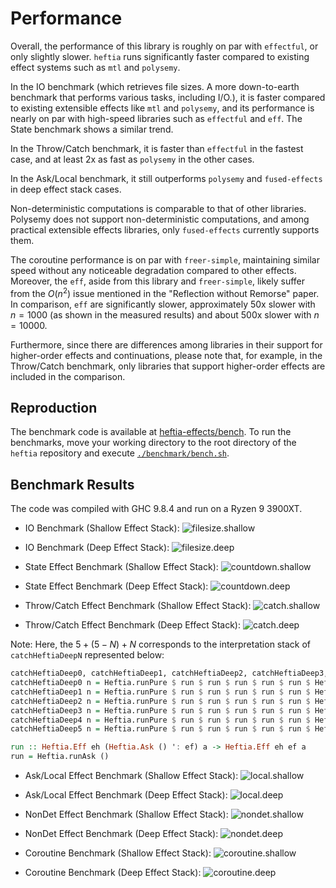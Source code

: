 # Performance

Overall, the performance of this library is roughly on par with `effectful`, or only slightly slower.
`heftia` runs significantly faster compared to existing effect systems such as `mtl` and `polysemy`.

In the IO benchmark (which retrieves file sizes. A more down-to-earth benchmark that performs various tasks, including I/O.), it is faster compared to existing extensible effects like `mtl` and `polysemy`, and its performance is nearly on par with high-speed libraries such as `effectful` and `eff`. The State benchmark shows a similar trend.

In the Throw/Catch benchmark, it is faster than `effectful` in the fastest case, and at least 2x as fast as `polysemy` in the other cases.

In the Ask/Local benchmark, it still outperforms `polysemy` and `fused-effects` in deep effect stack cases.

Non-deterministic computations is comparable to that of other libraries.
Polysemy does not support non-deterministic computations, and among practical extensible effects libraries, only `fused-effects` currently supports them.

The coroutine performance is on par with `freer-simple`, maintaining similar speed without any noticeable degradation compared to other effects.
Moreover, the `eff`, aside from this library and `freer-simple`, likely suffer from the $O(n^2)$ issue mentioned in the "Reflection without Remorse" paper.
In comparison, `eff` are significantly slower, approximately 50x slower with $n=1000$ (as shown in the measured results) and about 500x slower with $n=10000$.

Furthermore, since there are differences among libraries in their support for higher-order effects and continuations,
please note that, for example, in the Throw/Catch benchmark, only libraries that support higher-order effects are included in the comparison.

## Reproduction
The benchmark code is available at [heftia-effects/bench](https://github.com/sayo-hs/heftia/blob/v0.6.0/heftia-effects/bench).
To run the benchmarks, move your working directory to the root directory of the `heftia` repository and execute
 [`./benchmark/bench.sh`](https://github.com/sayo-hs/heftia/blob/v0.6.0/benchmark/bench.sh).

## Benchmark Results

The code was compiled with GHC 9.8.4 and run on a Ryzen 9 3900XT.

* IO Benchmark (Shallow Effect Stack):
![filesize.shallow](https://github.com/sayo-hs/heftia/blob/v0.6.0/benchmark/bench-result/filesize-shallow.svg)

* IO Benchmark (Deep Effect Stack):
![filesize.deep](https://github.com/sayo-hs/heftia/blob/v0.6.0/benchmark/bench-result/filesize-deep.svg)

* State Effect Benchmark (Shallow Effect Stack):
![countdown.shallow](https://github.com/sayo-hs/heftia/blob/v0.6.0/benchmark/bench-result/countdown-shallow.svg)

* State Effect Benchmark (Deep Effect Stack):
![countdown.deep](https://github.com/sayo-hs/heftia/blob/v0.6.0/benchmark/bench-result/countdown-deep.svg)

* Throw/Catch Effect Benchmark (Shallow Effect Stack):
![catch.shallow](https://github.com/sayo-hs/heftia/blob/v0.6.0/benchmark/bench-result/catch-shallow.svg)

* Throw/Catch Effect Benchmark (Deep Effect Stack):
![catch.deep](https://github.com/sayo-hs/heftia/blob/v0.6.0/benchmark/bench-result/catch-deep.svg)

Note: Here, the $5 + (5 - N) + N$ corresponds to the interpretation stack of `catchHeftiaDeepN` represented below:

```haskell
catchHeftiaDeep0, catchHeftiaDeep1, catchHeftiaDeep2, catchHeftiaDeep3, catchHeftiaDeep4, catchHeftiaDeep5 :: Int -> Either () ()
catchHeftiaDeep0 n = Heftia.runPure $ run $ run $ run $ run $ run $ Heftia.runThrow $ run $ run $ run $ run $ run $ Heftia.runCatch @() $ programHeftia n
catchHeftiaDeep1 n = Heftia.runPure $ run $ run $ run $ run $ run $ Heftia.runThrow $ run $ run $ run $ run $ Heftia.runCatch @() $ run $ programHeftia n
catchHeftiaDeep2 n = Heftia.runPure $ run $ run $ run $ run $ run $ Heftia.runThrow $ run $ run $ run $ Heftia.runCatch @() $ run $ run $ programHeftia n
catchHeftiaDeep3 n = Heftia.runPure $ run $ run $ run $ run $ run $ Heftia.runThrow $ run $ run $ Heftia.runCatch @() $ run $ run $ run $ programHeftia n
catchHeftiaDeep4 n = Heftia.runPure $ run $ run $ run $ run $ run $ Heftia.runThrow $ run $ Heftia.runCatch @() $ run $ run $ run $ run $ programHeftia n
catchHeftiaDeep5 n = Heftia.runPure $ run $ run $ run $ run $ run $ Heftia.runThrow $ Heftia.runCatch @() $ run $ run $ run $ run $ run $ programHeftia n

run :: Heftia.Eff eh (Heftia.Ask () ': ef) a -> Heftia.Eff eh ef a
run = Heftia.runAsk ()
```

* Ask/Local Effect Benchmark (Shallow Effect Stack):
![local.shallow](https://github.com/sayo-hs/heftia/blob/v0.6.0/benchmark/bench-result/local-shallow.svg)

* Ask/Local Effect Benchmark (Deep Effect Stack):
![local.deep](https://github.com/sayo-hs/heftia/blob/v0.6.0/benchmark/bench-result/local-deep.svg)

* NonDet Effect Benchmark (Shallow Effect Stack):
![nondet.shallow](https://github.com/sayo-hs/heftia/blob/v0.6.0/benchmark/bench-result/nondet-shallow.svg)

* NonDet Effect Benchmark (Deep Effect Stack):
![nondet.deep](https://github.com/sayo-hs/heftia/blob/v0.6.0/benchmark/bench-result/nondet-deep.svg)

* Coroutine Benchmark (Shallow Effect Stack):
![coroutine.shallow](https://github.com/sayo-hs/heftia/blob/v0.6.0/benchmark/bench-result/coroutine-shallow.svg)

* Coroutine Benchmark (Deep Effect Stack):
![coroutine.deep](https://github.com/sayo-hs/heftia/blob/v0.6.0/benchmark/bench-result/coroutine-deep.svg)
